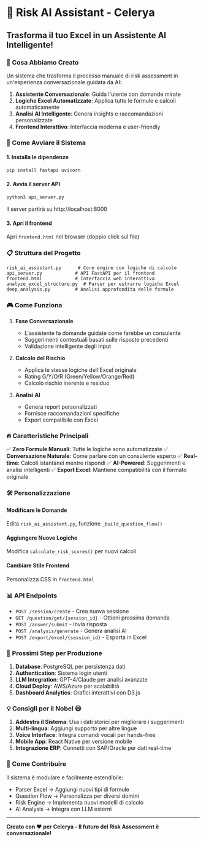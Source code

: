 # 🤖 Risk AI Assistant - Celerya

## Trasforma il tuo Excel in un Assistente AI Intelligente!

### 🎯 Cosa Abbiamo Creato

Un sistema che trasforma il processo manuale di risk assessment in un'esperienza conversazionale guidata da AI:

1. **Assistente Conversazionale**: Guida l'utente con domande mirate
2. **Logiche Excel Automatizzate**: Applica tutte le formule e calcoli automaticamente  
3. **Analisi AI Intelligente**: Genera insights e raccomandazioni personalizzate
4. **Frontend Interattivo**: Interfaccia moderna e user-friendly

### 🚀 Come Avviare il Sistema

#### 1. Installa le dipendenze
```bash
pip install fastapi uvicorn
```

#### 2. Avvia il server API
```bash
python3 api_server.py
```
Il server partirà su http://localhost:8000

#### 3. Apri il frontend
Apri `frontend.html` nel browser (doppio click sul file)

### 📋 Struttura del Progetto

```
risk_ai_assistant.py      # Core engine con logiche di calcolo
api_server.py            # API FastAPI per il frontend
frontend.html            # Interfaccia web interattiva
analyze_excel_structure.py  # Parser per estrarre logiche Excel
deep_analysis.py         # Analisi approfondita delle formule
```

### 🎮 Come Funziona

1. **Fase Conversazionale**
   - L'assistente fa domande guidate come farebbe un consulente
   - Suggerimenti contestuali basati sulle risposte precedenti
   - Validazione intelligente degli input

2. **Calcolo del Rischio**
   - Applica le stesse logiche dell'Excel originale
   - Rating G/Y/O/R (Green/Yellow/Orange/Red)
   - Calcolo rischio inerente e residuo

3. **Analisi AI**
   - Genera report personalizzati
   - Fornisce raccomandazioni specifiche
   - Export compatibile con Excel

### 🔥 Caratteristiche Principali

✅ **Zero Formule Manuali**: Tutte le logiche sono automatizzate
✅ **Conversazione Naturale**: Come parlare con un consulente esperto
✅ **Real-time**: Calcoli istantanei mentre rispondi
✅ **AI-Powered**: Suggerimenti e analisi intelligenti
✅ **Export Excel**: Mantiene compatibilità con il formato originale

### 🛠️ Personalizzazione

#### Modificare le Domande
Edita `risk_ai_assistant.py`, funzione `_build_question_flow()`

#### Aggiungere Nuove Logiche
Modifica `calculate_risk_scores()` per nuovi calcoli

#### Cambiare Stile Frontend
Personalizza CSS in `frontend.html`

### 📊 API Endpoints

- `POST /session/create` - Crea nuova sessione
- `GET /question/get/{session_id}` - Ottieni prossima domanda
- `POST /answer/submit` - Invia risposta
- `POST /analysis/generate` - Genera analisi AI
- `POST /export/excel/{session_id}` - Esporta in Excel

### 🎯 Prossimi Step per Produzione

1. **Database**: PostgreSQL per persistenza dati
2. **Authentication**: Sistema login utenti
3. **LLM Integration**: GPT-4/Claude per analisi avanzate
4. **Cloud Deploy**: AWS/Azure per scalabilità
5. **Dashboard Analytics**: Grafici interattivi con D3.js

### 💡 Consigli per il Nobel 😄

1. **Addestra il Sistema**: Usa i dati storici per migliorare i suggerimenti
2. **Multi-lingua**: Aggiungi supporto per altre lingue
3. **Voice Interface**: Integra comandi vocali per hands-free
4. **Mobile App**: React Native per versione mobile
5. **Integrazione ERP**: Connetti con SAP/Oracle per dati real-time

### 🤝 Come Contribuire

Il sistema è modulare e facilmente estendibile:
- Parser Excel → Aggiungi nuovi tipi di formule
- Question Flow → Personalizza per diversi domini
- Risk Engine → Implementa nuovi modelli di calcolo
- AI Analysis → Integra con LLM esterni

---

**Creato con ❤️ per Celerya - Il futuro del Risk Assessment è conversazionale!**